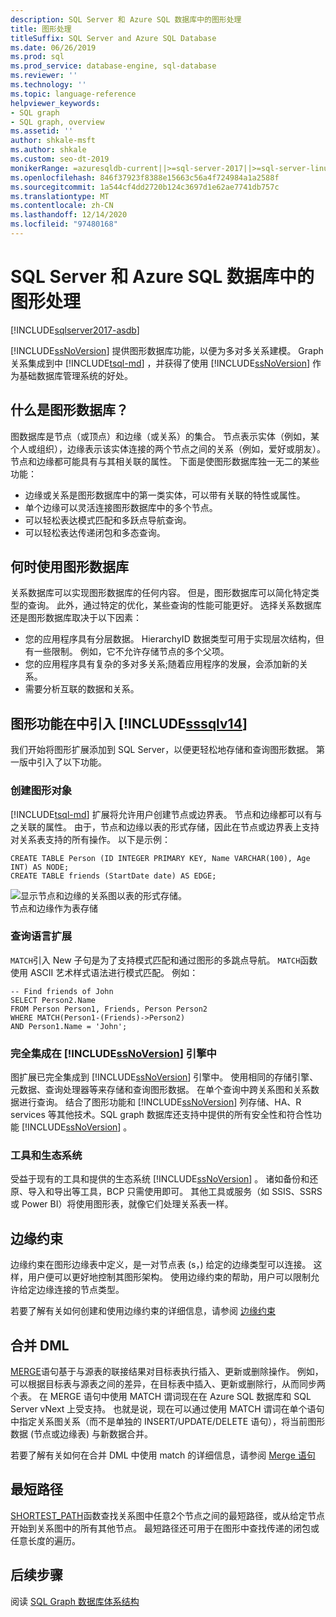 ```yaml
---
description: SQL Server 和 Azure SQL 数据库中的图形处理
title: 图形处理
titleSuffix: SQL Server and Azure SQL Database
ms.date: 06/26/2019
ms.prod: sql
ms.prod_service: database-engine, sql-database
ms.reviewer: ''
ms.technology: ''
ms.topic: language-reference
helpviewer_keywords:
- SQL graph
- SQL graph, overview
ms.assetid: ''
author: shkale-msft
ms.author: shkale
ms.custom: seo-dt-2019
monikerRange: =azuresqldb-current||>=sql-server-2017||>=sql-server-linux-2017||=azuresqldb-mi-current
ms.openlocfilehash: 846f37923f8388e15663c56a4f724984a1a2588f
ms.sourcegitcommit: 1a544cf4dd2720b124c3697d1e62ae7741db757c
ms.translationtype: MT
ms.contentlocale: zh-CN
ms.lasthandoff: 12/14/2020
ms.locfileid: "97480168"
---
```

# <a name="graph-processing-with-sql-server-and-azure-sql-database"></a>SQL Server 和 Azure SQL 数据库中的图形处理
[!INCLUDE[sqlserver2017-asdb](../../includes/applies-to-version/sqlserver2017-asdb.md)]

[!INCLUDE[ssNoVersion](../../includes/ssnoversion-md.md)] 提供图形数据库功能，以便为多对多关系建模。 Graph 关系集成到中 [!INCLUDE[tsql-md](../../includes/tsql-md.md)] ，并获得了使用 [!INCLUDE[ssNoVersion](../../includes/ssnoversion-md.md)] 作为基础数据库管理系统的好处。


## <a name="what-is-a-graph-database"></a>什么是图形数据库？  
图数据库是节点（或顶点）和边缘（或关系）的集合。 节点表示实体（例如，某个人或组织），边缘表示该实体连接的两个节点之间的关系（例如，爱好或朋友）。 节点和边缘都可能具有与其相关联的属性。 下面是使图形数据库独一无二的某些功能：  
-    边缘或关系是图形数据库中的第一类实体，可以带有关联的特性或属性。 
-    单个边缘可以灵活连接图形数据库中的多个节点。
-    可以轻松表达模式匹配和多跃点导航查询。
-    可以轻松表达传递闭包和多态查询。

## <a name="when-to-use-a-graph-database"></a>何时使用图形数据库

关系数据库可以实现图形数据库的任何内容。 但是，图形数据库可以简化特定类型的查询。 此外，通过特定的优化，某些查询的性能可能更好。 选择关系数据库还是图形数据库取决于以下因素：  
-    您的应用程序具有分层数据。 HierarchyID 数据类型可用于实现层次结构，但有一些限制。 例如，它不允许存储节点的多个父项。
-    您的应用程序具有复杂的多对多关系;随着应用程序的发展，会添加新的关系。
-    需要分析互联的数据和关系。

## <a name="graph-features-introduced-in-sssqlv14"></a>图形功能在中引入 [!INCLUDE[sssqlv14](../../includes/sssqlv14-md.md)] 
我们开始将图形扩展添加到 SQL Server，以便更轻松地存储和查询图形数据。 第一版中引入了以下功能。 


### <a name="create-graph-objects"></a>创建图形对象
[!INCLUDE[tsql-md](../../includes/tsql-md.md)] 扩展将允许用户创建节点或边界表。 节点和边缘都可以有与之关联的属性。 由于，节点和边缘以表的形式存储，因此在节点或边界表上支持对关系表支持的所有操作。 以下是示例：  

```   
CREATE TABLE Person (ID INTEGER PRIMARY KEY, Name VARCHAR(100), Age INT) AS NODE;
CREATE TABLE friends (StartDate date) AS EDGE;
```   

![显示节点和边缘的关系图以表的形式存储。](../../relational-databases/graphs/media/person-friends-tables.png "人员节点和好友边缘表")  
节点和边缘作为表存储  

### <a name="query-language-extensions"></a>查询语言扩展  
`MATCH`引入 New 子句是为了支持模式匹配和通过图形的多跳点导航。 `MATCH`函数使用 ASCII 艺术样式语法进行模式匹配。 例如：  

```   
-- Find friends of John
SELECT Person2.Name 
FROM Person Person1, Friends, Person Person2
WHERE MATCH(Person1-(Friends)->Person2)
AND Person1.Name = 'John';
```   
 
### <a name="fully-integrated-in-ssnoversion-engine"></a>完全集成在 [!INCLUDE[ssNoVersion](../../includes/ssnoversion-md.md)] 引擎中 
图扩展已完全集成到 [!INCLUDE[ssNoVersion](../../includes/ssnoversion-md.md)] 引擎中。 使用相同的存储引擎、元数据、查询处理器等来存储和查询图形数据。 在单个查询中跨关系图和关系数据进行查询。 结合了图形功能和 [!INCLUDE[ssNoVersion](../../includes/ssnoversion-md.md)] 列存储、HA、R services 等其他技术。SQL graph 数据库还支持中提供的所有安全性和符合性功能 [!INCLUDE[ssNoVersion](../../includes/ssnoversion-md.md)] 。
 
### <a name="tooling-and-ecosystem"></a>工具和生态系统

受益于现有的工具和提供的生态系统 [!INCLUDE[ssNoVersion](../../includes/ssnoversion-md.md)] 。 诸如备份和还原、导入和导出等工具，BCP 只需使用即可。 其他工具或服务（如 SSIS、SSRS 或 Power BI）将使用图形表，就像它们处理关系表一样。

## <a name="edge-constraints"></a>边缘约束
边缘约束在图形边缘表中定义，是一对节点表 (s，) 给定的边缘类型可以连接。 这样，用户便可以更好地控制其图形架构。 使用边缘约束的帮助，用户可以限制允许给定边缘连接的节点类型。 

若要了解有关如何创建和使用边缘约束的详细信息，请参阅 [边缘约束](../../relational-databases/tables/graph-edge-constraints.md)

## <a name="merge-dml"></a>合并 DML 
[MERGE](../../t-sql/statements/merge-transact-sql.md)语句基于与源表的联接结果对目标表执行插入、更新或删除操作。 例如，可以根据目标表与源表之间的差异，在目标表中插入、更新或删除行，从而同步两个表。 在 MERGE 语句中使用 MATCH 谓词现在在 Azure SQL 数据库和 SQL Server vNext 上受支持。 也就是说，现在可以通过使用 MATCH 谓词在单个语句中指定关系图关系（而不是单独的 INSERT/UPDATE/DELETE 语句），将当前图形数据 (节点或边缘表) 与新数据合并。

若要了解有关如何在合并 DML 中使用 match 的详细信息，请参阅 [Merge 语句](../../t-sql/statements/merge-transact-sql.md)

## <a name="shortest-path"></a>最短路径
[SHORTEST_PATH](./sql-graph-shortest-path.md)函数查找关系图中任意2个节点之间的最短路径，或从给定节点开始到关系图中的所有其他节点。 最短路径还可用于在图形中查找传递的闭包或任意长度的遍历。 

 ## <a name="next-steps"></a>后续步骤  
阅读 [SQL Graph 数据库体系结构](./sql-graph-architecture.md)
   

